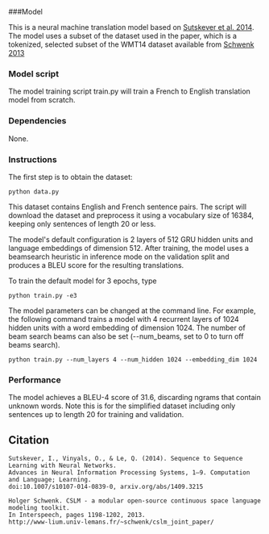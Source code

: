 ###Model

This is a neural machine translation model based on
[Sutskever et al. 2014](http://arxiv.org/pdf/1409.3215v3.pdf).
The model uses a subset of the dataset used in the paper, which is a tokenized, selected
subset of the WMT14 dataset available from
[Schwenk 2013](http://www-lium.univ-lemans.fr/~schwenk/cslm_joint_paper/)

### Model script
The model training script train.py will train a French to English translation model from scratch.

### Dependencies
None.

### Instructions
The first step is to obtain the dataset:

```
python data.py
```

This dataset contains English and French sentence pairs. The script will download the dataset and
preprocess it using a vocabulary size of 16384, keeping only sentences of length 20 or less.

The model's default configuration is 2 layers of 512 GRU hidden units and language embeddings of
dimension 512. After training, the model uses a beamsearch heuristic in inference mode on the
validation split and produces a BLEU score for the resulting translations.

To train the default model for 3 epochs, type

```
python train.py -e3
```

The model parameters can be changed at the command line. For example, the following command trains a
model with 4 recurrent layers of 1024 hidden units with a word embedding of dimension 1024. The
number of beam search beams can also be set (--num_beams, set to 0 to turn off beams search).

```
python train.py --num_layers 4 --num_hidden 1024 --embedding_dim 1024
```

### Performance
The model achieves a BLEU-4 score of 31.6, discarding ngrams that contain unknown words. Note
this is for the simplified dataset including only sentences up to length 20 for training and
validation.

## Citation
```
Sutskever, I., Vinyals, O., & Le, Q. (2014). Sequence to Sequence Learning with Neural Networks.
Advances in Neural Information Processing Systems, 1–9. Computation and Language; Learning.
doi:10.1007/s10107-014-0839-0, arxiv.org/abs/1409.3215
```
```
Holger Schwenk. CSLM - a modular open-source continuous space language modeling toolkit.
In Interspeech, pages 1198-1202, 2013.
http://www-lium.univ-lemans.fr/~schwenk/cslm_joint_paper/
```
